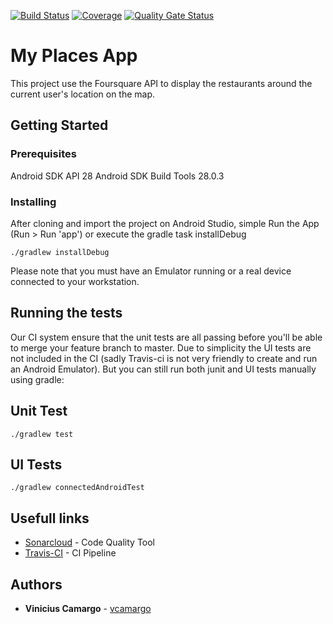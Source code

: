 [![Build Status](https://travis-ci.org/vcamargo/MyPlaces.svg?branch=master)](https://travis-ci.org/vcamargo/MyPlaces)
[![Coverage](https://sonarcloud.io/api/project_badges/measure?project=vcamargo%3Astorytel-app&metric=coverage)](https://sonarcloud.io/dashboard?id=vcamargo%3Astorytel-app)
[![Quality Gate Status](https://sonarcloud.io/api/project_badges/measure?project=vcamargo%3Astorytel-app&metric=alert_status)](https://sonarcloud.io/dashboard?id=vcamargo%3Astorytel-app)

# My Places App

This project use the Foursquare API to display the restaurants around the current user's location on the map.

## Getting Started

### Prerequisites

Android SDK API 28
Android SDK Build Tools 28.0.3

### Installing

After cloning and import the project on Android Studio, simple Run the App (Run > Run 'app') or execute the gradle task installDebug

```
./gradlew installDebug
```

Please note that you must have an Emulator running or a real device connected to your workstation.

## Running the tests

Our CI system ensure that the unit tests are all passing before you'll be able to merge your feature branch to master. Due to simplicity the UI tests are not included in the CI (sadly Travis-ci is not very friendly to create and run an Android Emulator).
But you can still run both junit and UI tests manually using gradle:

## Unit Test
```
./gradlew test
```

## UI Tests
```
./gradlew connectedAndroidTest
```

## Usefull links

* [Sonarcloud](https://sonarcloud.io/dashboard?id=vcamargo_MyPlaces) - Code Quality Tool
* [Travis-CI](https://travis-ci.org/vcamargo/MyPlaces) - CI Pipeline

## Authors

* **Vinicius Camargo** - [vcamargo](https://github.com/vcamargo)
